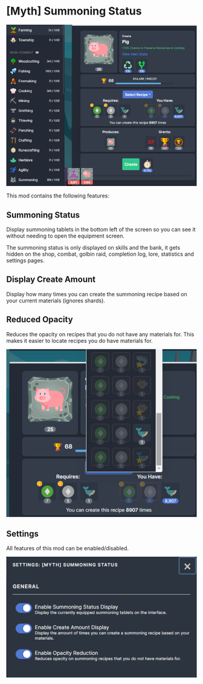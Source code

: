 # [Myth] Summoning Status

![Summoning Status](images/summoning-status-1.png)

This mod contains the following features:

## Summoning Status
Display summoning tablets in the bottom left of the screen so you can see it without needing to open the equipment screen.

The summoning status is only displayed on skills and the bank, it gets hidden on the shop, combat, golbin raid, completion log, lore, statistics and settings pages.

## Display Create Amount
Display how many times you can create the summoning recipe based on your current materials (ignores shards).

## Reduced Opacity
Reduces the opacity on recipes that you do not have any materials for. This makes it easier to locate recipes you do have materials for.

![Summoning Status](images/summoning-status-2.png)

## Settings
All features of this mod can be enabled/disabled.

![Summoning Status](images/summoning-status-3.png)
